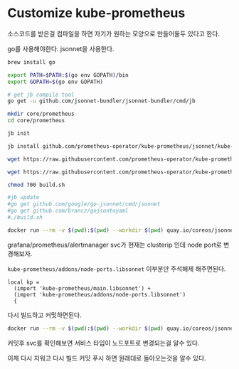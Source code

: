 # Customize kube-prometheus

소스코드를 받은걸 컴파일을 하면 자기가 원하는 모양으로 만들어둘두 있다고 한다.

go를 사용해야한다. jsonnet을 사용한다.

```bash
brew install go

export PATH=$PATH:$(go env GOPATH)/bin
export GOPATH=$(go env GOPATH)

# get jb compile tool
go get -u github.com/jsonnet-bundler/jsonnet-bundler/cmd/jb

mkdir core/prometheus
cd core/prometheus

jb init

jb install github.com/prometheus-operator/kube-prometheus/jsonnet/kube-prometheus@release-0.8

wget https://raw.githubusercontent.com/prometheus-operator/kube-prometheus/release-0.8/example.jsonnet -O example.jsonnet

wget https://raw.githubusercontent.com/prometheus-operator/kube-prometheus/release-0.8/build.sh -O build.sh

chmod 700 build.sh

#jb update
#go get github.com/google/go-jsonnet/cmd/jsonnet
#go get github.com/brancz/gojsontoyaml
#./build.sh

docker run --rm -v $(pwd):$(pwd) --workdir $(pwd) quay.io/coreos/jsonnet-ci ./build.sh example.jsonnet
```

grafana/prometheus/alertmanager svc가 현재는 clusterip 인데 node port로 변경해보자.

`kube-prometheus/addons/node-ports.libsonnet` 이부분만 주석해제 해주면된다.

```jsonnet
local kp =
  (import 'kube-prometheus/main.libsonnet') +
  (import 'kube-prometheus/addons/node-ports.libsonnet')
  {

```

다시 빌드하고 커밋하면된다.

```sh
docker run --rm -v $(pwd):$(pwd) --workdir $(pwd) quay.io/coreos/jsonnet-ci ./build.sh example.jsonnet
```

커밋후 svc를 확인해보면 서비스 타입이 노드포트로 변경되는걸 알수 있다.

이제 다시 지워고 다시 빌드 커밋 푸시 하면 원래대로 돌아오는것을 알수 있다.
